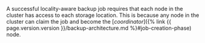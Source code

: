 A successful locality-aware backup job requires that each node in the cluster has access to each storage location. This is because any node in the cluster can claim the job and become the [_coordinator_]({% link {{ page.version.version }}/backup-architecture.md %}#job-creation-phase) node.
